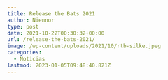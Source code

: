 ```yaml
---
title: Release the Bats 2021
author: Niennor
type: post
date: 2021-10-22T00:30:32+00:00
url: /release-the-bats-2021/
image: /wp-content/uploads/2021/10/rtb-silke.jpeg
categories:
  - Noticias
lastmod: 2023-01-05T09:48:40.821Z
---
```

